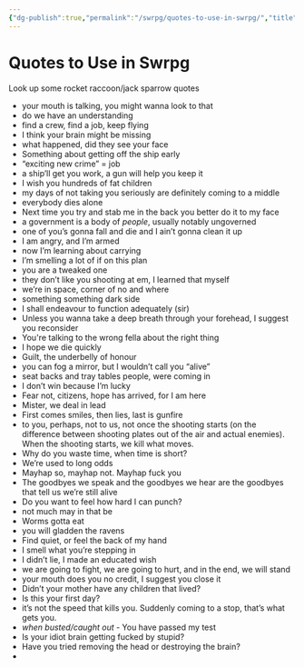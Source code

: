 ```yaml
---
{"dg-publish":true,"permalink":"/swrpg/quotes-to-use-in-swrpg/","title":"Quotes to Use in Swrpg","tags":["gardenEntry"],"created":"2024-01-14T17:58:36.923+00:00","updated":"2025-02-25T22:17:34.977+00:00"}
---
```



# Quotes to Use in Swrpg

Look up some rocket raccoon/jack sparrow quotes

- your mouth is talking, you might wanna look to that
- do we have an understanding 
- find a crew, find a job, keep flying
- I think your brain might be missing 
- what happened, did they see your face
- Something about getting off the ship early
- “exciting new crime” = job
- a ship’ll get you work, a gun will help you keep it
- I wish you hundreds of fat children
- my days of not taking you seriously are definitely coming to a middle
- everybody dies alone
- Next time you try and stab me in the back you better do it to my face
- a government is a body of *people*, usually notably ungoverned 
- one of you’s gonna fall and die and I ain’t gonna clean it up
- I am angry, and I’m armed
- now I’m learning about carrying 
- I’m smelling a lot of if on this plan
- you are a tweaked one
- they don’t like you shooting at em, I learned that myself
- we’re in space, corner of no and where
- something something dark side
- I shall endeavour to function adequately (sir)
- Unless you wanna take a deep breath through your forehead, I suggest you reconsider
- You're talking to the wrong fella about the right thing
- I hope we die quickly
- Guilt, the underbelly of honour
- you can fog a mirror, but I wouldn’t call you “alive”
- seat backs and tray tables people, were coming in
- I don’t win because I’m lucky
- Fear not, citizens, hope has arrived, for I am here
- Mister, we deal in lead 
- First comes smiles, then lies, last is gunfire
- to you, perhaps, not to us, not once the shooting starts (on the difference between shooting plates out of the air and actual enemies). When the shooting starts, we kill what moves.
- Why do you waste time, when time is short?
- We’re used to long odds
- Mayhap so, mayhap not. Mayhap fuck you
- The goodbyes we speak and the goodbyes we hear are the goodbyes that tell us we’re still alive
- Do you want to feel how hard I can punch?
- not much may in that be
- Worms gotta eat
- you will gladden the ravens
- Find quiet, or feel the back of my hand
- I smell what you’re stepping in
- I didn’t lie, I made an educated wish
- we are going to fight, we are going to hurt, and in the end, we will stand
- your mouth does you no credit, I suggest you close it
- Didn’t your mother have any children that lived?
- Is this your first day?
- it’s not the speed that kills you. Suddenly coming to a stop, that’s what gets you.
- *when busted/caught out* - You have passed my test
- Is your idiot brain getting fucked by stupid?
- Have you tried removing the head or destroying the brain?
- 
